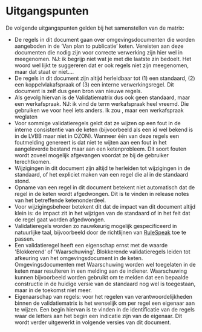 # Uitgangspunten

De volgende uitgangspunten gelden bij het samenstellen van de matrix:
  - De regels in dit document gaan over omgevingsdocumenten die worden aangeboden in de
    ‘Van plan to publicatie’ keten.  Vereisten aan deze documenten die nodig zijn
    voor correcte verwerking zijn hier wel in meegenomen. NJ: ik begrijp niet wat je met die laatste zin bedoelt. Het woord wel lijkt te suggereren dat er ook regels niet zijn meegenomen, maar dat staat er niet....
  - De regels in dit document zijn altijd herleidbaar tot (1) een standaard, (2) een koppelvlakafspraak of (3) een interne verwerkingsregel. Dit document is zelf dus geen bron van nieuwe regels.
  - Als gevolg hiervan is de Validatiematrix dus ook geen standaard, maar een werkafspraak. NJ: ik vind de term werkafspraak heel vreemd. Die gebruiken we voor heel iets anders. Ik zou , maar een werkafspraak weglaten
  - Voor sommige validatieregels geldt dat ze wijzen op een fout in de interne consistentie van de keten (bijvoorbeeld als een id wel bekend is in de LVBB maar niet in OZON). Wanneer één van deze regels een foutmelding genereert is dat  niet te wijten aan een fout in het aangeleverde bestand maar aan een ketenprobleem. Dit soort fouten wordt zoveel mogelijk afgevangen voordat ze bij de gebruiker terechtkomen.
  - Wijzigingen in dit document zijn altijd te herleiden tot wijzigingen in de standaard, of het expliciet maken van een regel die al in de standaard stond.
  - Opname van een regel in dit document betekent niet automatisch dat de regel in de keten wordt afgedwongen. Dit is te vinden in release notes van het betreffende ketenonderdeel.
  - Voor wijzigingsbeheer betekent dit dat de impact van dit document altijd klein is: de impact zit in het wijzigen van de standaard of in het feit dat de regel gaat worden afgedwongen.
  - Validatieregels worden zo nauwkeurig mogelijk gespecificeerd in natuurlijke taal, bijvoorbeeld door de richtlijnen van [RuleSpeak](https://www.rulespeak.com/nl/) toe te passen.
  - Een validatieregel heeft een eigenschap ernst met de waarde 'Blokkerend' of 'Waarschuwing'. Blokkerende validatieregels leiden tot afkeuring van het omgevingsdocument in de keten. Omgevingsdocumenten met Waarschuwing worden wel toegelaten in de keten maar resulteren in een melding aan de indiener. Waarschuwing kunnen bijvoorbeeld worden gebruikt om te melden dat een bepaalde constructie in de huidige versie van de standaard nog wel is toegestaan, maar in de toekomst niet meer.
  - Eigenaarschap van regels: voor het regelen van verantwoordelijkheden binnen de validatiematrix is het wenselijk om per regel een eigenaar aan te wijzen. Een begin hiervan is te vinden in de identificatie van de regels waar de letters aan het begin een indicatie zijn van de eigenaar. Dit wordt verder uitgewerkt in volgende versies van dit document.
